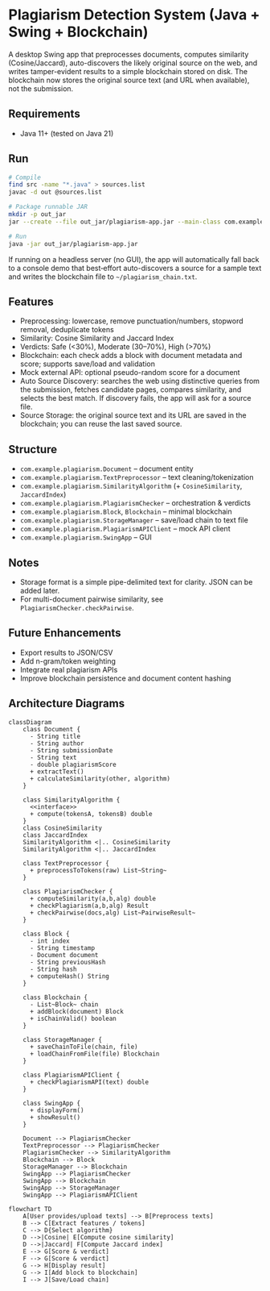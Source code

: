 # Plagiarism Detection System (Java + Swing + Blockchain)

A desktop Swing app that preprocesses documents, computes similarity (Cosine/Jaccard), auto-discovers the likely original source on the web, and writes tamper-evident results to a simple blockchain stored on disk. The blockchain now stores the original source text (and URL when available), not the submission.

## Requirements
- Java 11+ (tested on Java 21)

## Run
```bash
# Compile
find src -name "*.java" > sources.list
javac -d out @sources.list

# Package runnable JAR
mkdir -p out_jar
jar --create --file out_jar/plagiarism-app.jar --main-class com.example.plagiarism.SwingApp -C out .

# Run
java -jar out_jar/plagiarism-app.jar
```

If running on a headless server (no GUI), the app will automatically fall back to a console demo that best‑effort auto-discovers a source for a sample text and writes the blockchain file to `~/plagiarism_chain.txt`.

## Features
- Preprocessing: lowercase, remove punctuation/numbers, stopword removal, deduplicate tokens
- Similarity: Cosine Similarity and Jaccard Index
- Verdicts: Safe (<30%), Moderate (30–70%), High (>70%)
- Blockchain: each check adds a block with document metadata and score; supports save/load and validation
- Mock external API: optional pseudo-random score for a document
- Auto Source Discovery: searches the web using distinctive queries from the submission, fetches candidate pages, compares similarity, and selects the best match. If discovery fails, the app will ask for a source file.
- Source Storage: the original source text and its URL are saved in the blockchain; you can reuse the last saved source.

## Structure
- `com.example.plagiarism.Document` – document entity
- `com.example.plagiarism.TextPreprocessor` – text cleaning/tokenization
- `com.example.plagiarism.SimilarityAlgorithm` (+ `CosineSimilarity`, `JaccardIndex`)
- `com.example.plagiarism.PlagiarismChecker` – orchestration & verdicts
- `com.example.plagiarism.Block`, `Blockchain` – minimal blockchain
- `com.example.plagiarism.StorageManager` – save/load chain to text file
- `com.example.plagiarism.PlagiarismAPIClient` – mock API client
- `com.example.plagiarism.SwingApp` – GUI

## Notes
- Storage format is a simple pipe-delimited text for clarity. JSON can be added later.
- For multi-document pairwise similarity, see `PlagiarismChecker.checkPairwise`.

## Future Enhancements
- Export results to JSON/CSV
- Add n-gram/token weighting
- Integrate real plagiarism APIs
- Improve blockchain persistence and document content hashing

## Architecture Diagrams

```mermaid
classDiagram
    class Document {
      - String title
      - String author
      - String submissionDate
      - String text
      - double plagiarismScore
      + extractText()
      + calculateSimilarity(other, algorithm)
    }

    class SimilarityAlgorithm {
      <<interface>>
      + compute(tokensA, tokensB) double
    }
    class CosineSimilarity
    class JaccardIndex
    SimilarityAlgorithm <|.. CosineSimilarity
    SimilarityAlgorithm <|.. JaccardIndex

    class TextPreprocessor {
      + preprocessToTokens(raw) List~String~
    }

    class PlagiarismChecker {
      + computeSimilarity(a,b,alg) double
      + checkPlagiarism(a,b,alg) Result
      + checkPairwise(docs,alg) List~PairwiseResult~
    }

    class Block {
      - int index
      - String timestamp
      - Document document
      - String previousHash
      - String hash
      + computeHash() String
    }

    class Blockchain {
      - List~Block~ chain
      + addBlock(document) Block
      + isChainValid() boolean
    }

    class StorageManager {
      + saveChainToFile(chain, file)
      + loadChainFromFile(file) Blockchain
    }

    class PlagiarismAPIClient {
      + checkPlagiarismAPI(text) double
    }

    class SwingApp {
      + displayForm()
      + showResult()
    }

    Document --> PlagiarismChecker
    TextPreprocessor --> PlagiarismChecker
    PlagiarismChecker --> SimilarityAlgorithm
    Blockchain --> Block
    StorageManager --> Blockchain
    SwingApp --> PlagiarismChecker
    SwingApp --> Blockchain
    SwingApp --> StorageManager
    SwingApp --> PlagiarismAPIClient
```

```mermaid
flowchart TD
    A[User provides/upload texts] --> B[Preprocess texts]
    B --> C[Extract features / tokens]
    C --> D{Select algorithm}
    D -->|Cosine| E[Compute cosine similarity]
    D -->|Jaccard| F[Compute Jaccard index]
    E --> G[Score & verdict]
    F --> G[Score & verdict]
    G --> H[Display result]
    G --> I[Add block to blockchain]
    I --> J[Save/Load chain]
```
